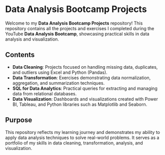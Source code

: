 # Data Analysis Bootcamp Projects

Welcome to my **Data Analysis Bootcamp Projects** repository! This repository contains all the projects and exercises I completed during the YouTube **Data Analysis Bootcamp**, showcasing practical skills in data analysis and visualization.

## Contents
- **Data Cleaning**: Projects focused on handling missing data, duplicates, and outliers using Excel and Python (Pandas).
- **Data Transformation**: Exercises demonstrating data normalization, aggregation, and summarization techniques.
- **SQL for Data Analytics**: Practical queries for extracting and managing data from relational databases.
- **Data Visualization**: Dashboards and visualizations created with Power BI, Tableau, and Python libraries such as Matplotlib and Seaborn.

## Purpose
This repository reflects my learning journey and demonstrates my ability to apply data analysis techniques to solve real-world problems. It serves as a portfolio of my skills in data cleaning, transformation, analysis, and visualization.

